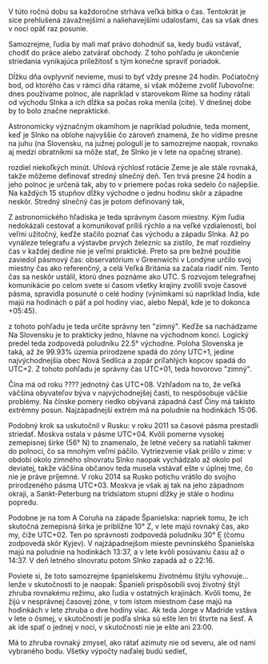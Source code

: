 V túto ročnú dobu sa každoročne strháva veľká bitka o čas. Tentokrát je síce prehlušená závažnejšími a naliehavejšími udalosťami,
čas sa však dnes v noci opäť raz posunie.

Samozrejme, ľudia by mali mať právo dohodnúť sa, kedy budú vstávať, chodiť do práce alebo zatvárať obchody.
Z toho pohľadu je ukončenie striedania vynikajúca príležitosť s tým konečne spraviť poriadok.

Dĺžku dňa ovplyvniť nevieme, musí to byť vždy presne 24 hodín. Počiatočný bod, od ktorého čas v rámci dňa rátame,
si však môžeme zvoliť ľubovoľne: dnes používame polnoc, ale napríklad v starovekom Ríme sa hodiny rátali od východu Slnka
a ich dĺžka sa počas roka menila (cite). V dnešnej dobe by to bolo značne nepraktické.

Astronomicky význačným okamihom je napríklad poludnie, teda moment, keď je Slnko na oblohe najvyššie
čo zároveň znamená, že ho vidíme presne na juhu (na Slovensku, na južnej pologuli je to samozrejme naopak,
rovnako aj medzi obratníkmi sa môže stať, že Slnko je v lete na opačnej strane).

rozdiel niekoľkých minút. Uhlová rýchlosť rotácie Zeme je ale stále rovnaká, takže môžeme definovať stredný slnečný deň.
Ten trvá presne 24 hodín a jeho polnoc je určená tak, aby to v priemere počas roka sedelo čo najlepšie.
Na každých 15 stupňov dĺžky východne o jednu hodinu skôr a západne neskôr. Stredný slnečný čas je
potom definovaný tak, 


Z astronomického hľadiska je teda správnym časom miestny. Kým ľudia nedokázali cestovať a komunikovať príliš rýchlo a na veľké vzdialenosti,
bol veľmi užitočný, keďže stačilo poznať čas východu a západu Slnka.
Až po vynáleze telegrafu a výstavbe prvých železníc sa zistilo, že mať rozdielny čas v každej dedine nie je veľmi praktické.
Preto sa pre bežné použitie zaviedol pásmový čas: observatórium v Greenwichi v Londýne určilo svoj miestny čas ako referenčný,
a celá Veľká Británia sa začala riadiť ním. Tento čas sa neskôr ustálil, ktorú dnes poznáme ako UTC.
S rozvojom telegrafnej komunikácie po celom svete si časom všetky krajiny zvolili svoje časové pásma, spravidla
posunuté o celé hodiny (výnimkami sú napríklad India, kde majú na hodinách o päť a pol hodiny viac, alebo Nepál, kde je to dokonca +05:45).


z tohoto pohľadu je teda určite správny ten "zimný".
Keďže sa nachádzame Na Slovensku je to prakticky jedno, hlavne na východnom konci.
Logický predel teda zodpovedá poludníku 22.5° východne. Poloha Slovenska je taká, až že 99.93% územia prirodzene spadá do zóny UTC+1, jedine
najvýchodnejšia obec Nová Sedlica a zopár priľahlých kopcov spadá do UTC+2. Z tohoto pohľadu je správny čas UTC+01, teda hovorovo "zimný".

Čína má od roku ???? jednotný čas UTC+08. Vzhľadom na to, že veľká väčšina obyvateľov býva v najvýchodnejšej časti, to nespôsobuje väčšie problémy.
Na čínske pomery riedko obývaná západná časť Číny má takisto extrémny posun. Najzápadnejší extrém má na poludnie na hodinkách 15:06.

Podobný krok sa uskutočnil v Rusku: v roku 2011 sa časové pásma prestadli striedať. Moskva ostala v pásme UTC+04. Kvôli pomerne vysokej zemepisnej šírke
(56° N) to znamenalo, že letné večery sa natiahli takmer do polnoci, čo sa mnohým veľmi páčilo.
Vytriezvenie však prišlo v zime: v období okolo zimného slnovratu Slnko naopak vychádzalo až okolo pol deviatej,
takže väčšina občanov teda musela vstávať ešte v úplnej tme, čo nie je práve príjemné.
V roku 2014 sa Rusko potichu vrátilo do svojho prirodzeného pásma UTC+03.
Moskva je však aj tak na jeho západnom okraji, a Sankt-Peterburg na tridsiatom stupni dĺžky je stále o hodinu popredu.

Podobne je na tom A Coruña na západe Španielska: napriek tomu, že ich skutočná zemepisná šírka je približne 10° Z, v lete majú rovnaký čas, ako
my, čiže UTC+02. Ten po správnosti zodpovedá poludníku 30° E (čomu zodpovedá skôr Kyjev). V najzápadnejšom mieste pevninského Španielska majú
na poludnie na hodinkách 13:37, a v lete kvôli posúvaniu času až o 14:37. V deň letného slnovratu potom Slnko zapadá až o 22:16.

Poviete si, že toto samozrejme španielskemu životnému štýlu vyhovuje... lenže v skutočnosti to je naopak: Španieli prispôsobili svoj životný
štýl zhruba rovnakému režimu, ako ľudia v ostatných krajinách. Kvôli tomu, že žijú v nesprávnej časovej zóne,
v tom istom miestnom čase majú na hodinkách v lete zhruba o dve hodiny viac. Ak teda Jorge v Madride vstáva v lete o ôsmej,
v skutočnosti je podľa slnka sú ešte len tri štvrte na šesť. A ak ide spať o jednej v noci, v skutočnosti nie je ešte ani 23:00.


Má to zhruba rovnaký zmysel, ako rátať azimuty nie od severu, ale od nami vybraného bodu. Všetky výpočty naďalej budú sedieť,
